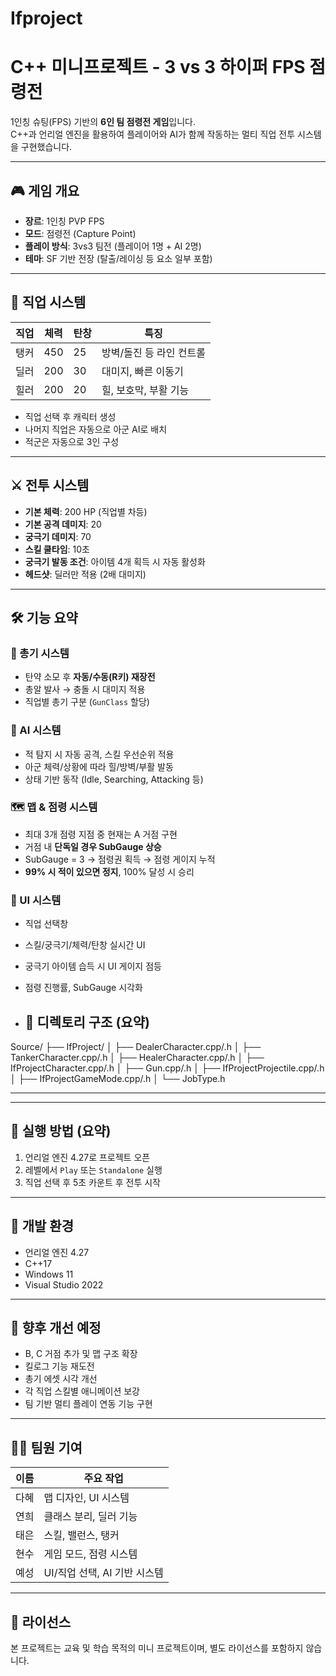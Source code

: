 # Ifproject

# C++ 미니프로젝트 - 3 vs 3 하이퍼 FPS 점령전

1인칭 슈팅(FPS) 기반의 **6인 팀 점령전 게임**입니다.  
C++과 언리얼 엔진을 활용하여 플레이어와 AI가 함께 작동하는 멀티 직업 전투 시스템을 구현했습니다.

---

## 🎮 게임 개요

- **장르**: 1인칭 PVP FPS
- **모드**: 점령전 (Capture Point)
- **플레이 방식**: 3vs3 팀전 (플레이어 1명 + AI 2명)
- **테마**: SF 기반 전장 (탈출/레이싱 등 요소 일부 포함)

---

## 🧙 직업 시스템

| 직업 | 체력 | 탄창 | 특징 |
|------|------|------|-------|
| 탱커 | 450  | 25   | 방벽/돌진 등 라인 컨트롤 |
| 딜러 | 200  | 30   | 대미지, 빠른 이동기 |
| 힐러 | 200  | 20   | 힐, 보호막, 부활 기능 |

- 직업 선택 후 캐릭터 생성
- 나머지 직업은 자동으로 아군 AI로 배치
- 적군은 자동으로 3인 구성

---

## ⚔️ 전투 시스템

- **기본 체력**: 200 HP (직업별 차등)
- **기본 공격 데미지**: 20
- **궁극기 데미지**: 70
- **스킬 쿨타임**: 10초
- **궁극기 발동 조건**: 아이템 4개 획득 시 자동 활성화
- **헤드샷**: 딜러만 적용 (2배 대미지)

---

## 🛠️ 기능 요약

### 🔫 총기 시스템
- 탄약 소모 후 **자동/수동(R키) 재장전**
- 총알 발사 → 충돌 시 대미지 적용
- 직업별 총기 구분 (`GunClass` 할당)

### 🧠 AI 시스템
- 적 탐지 시 자동 공격, 스킬 우선순위 적용
- 아군 체력/상황에 따라 힐/방벽/부활 발동
- 상태 기반 동작 (Idle, Searching, Attacking 등)

### 🗺️ 맵 & 점령 시스템
- 최대 3개 점령 지점 중 현재는 A 거점 구현
- 거점 내 **단독일 경우 SubGauge 상승**
- SubGauge = 3 → 점령권 획득 → 점령 게이지 누적
- **99% 시 적이 있으면 정지**, 100% 달성 시 승리

### 🧩 UI 시스템
- 직업 선택창
- 스킬/궁극기/체력/탄창 실시간 UI
- 궁극기 아이템 습득 시 UI 게이지 점등
- 점령 진행률, SubGauge 시각화

- ## 📁 디렉토리 구조 (요약)

Source/ ├── IfProject/ │ ├── DealerCharacter.cpp/.h │ ├── TankerCharacter.cpp/.h │ ├── HealerCharacter.cpp/.h │ ├── IfProjectCharacter.cpp/.h │ ├── Gun.cpp/.h │ ├── IfProjectProjectile.cpp/.h │ ├── IfProjectGameMode.cpp/.h │ └── JobType.h

---


---

## 🧪 실행 방법 (요약)

1. 언리얼 엔진 4.27로 프로젝트 오픈
2. 레벨에서 `Play` 또는 `Standalone` 실행
3. 직업 선택 후 5초 카운트 후 전투 시작

---

## 🔧 개발 환경

- 언리얼 엔진 4.27
- C++17
- Windows 11
- Visual Studio 2022

---

## 📜 향후 개선 예정

- B, C 거점 추가 및 맵 구조 확장
- 킬로그 기능 재도전
- 총기 에셋 시각 개선
- 각 직업 스킬별 애니메이션 보강
- 팀 기반 멀티 플레이 연동 기능 구현

---

## 🙋‍♀️ 팀원 기여

| 이름 | 주요 작업 |
|------|------------|
| 다혜 | 맵 디자인, UI 시스템 |
| 연희 | 클래스 분리, 딜러 기능 |
| 태은 | 스킬, 밸런스, 탱커 |
| 현수 | 게임 모드, 점령 시스템 |
| 예성 | UI/직업 선택, AI 기반 시스템 |

---

## 📝 라이선스

본 프로젝트는 교육 및 학습 목적의 미니 프로젝트이며, 별도 라이선스를 포함하지 않습니다.



